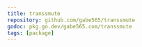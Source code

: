 ```yaml
---
title: transsmute
repository: github.com/gabe565/transsmute
godoc: pkg.go.dev/gabe565.com/transsmute
tags: [package]
---
```

